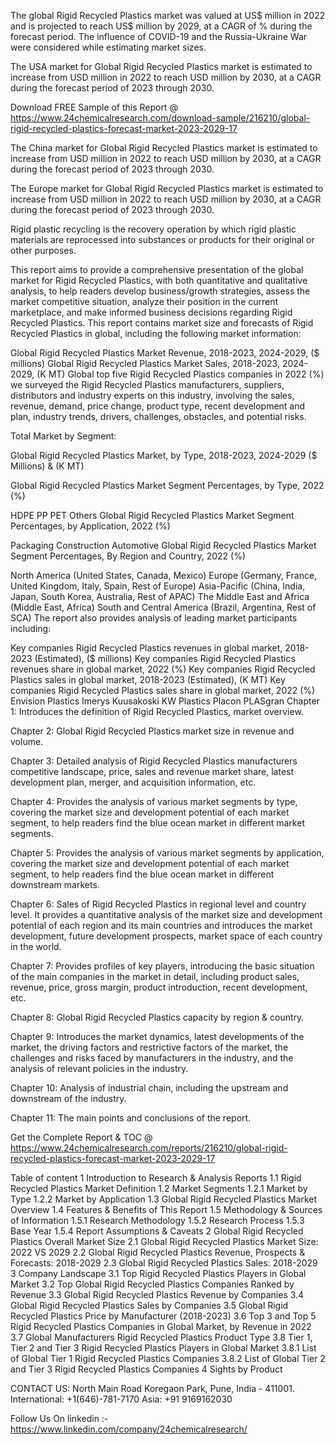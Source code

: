 The global Rigid Recycled Plastics market was valued at US$ million in 2022 and is projected to reach US$ million by 2029, at a CAGR of % during the forecast period. The influence of COVID-19 and the Russia-Ukraine War were considered while estimating market sizes.

The USA market for Global Rigid Recycled Plastics market is estimated to increase from USD million in 2022 to reach USD million by 2030, at a CAGR during the forecast period of 2023 through 2030.

Download FREE Sample of this Report @ https://www.24chemicalresearch.com/download-sample/216210/global-rigid-recycled-plastics-forecast-market-2023-2029-17

The China market for Global Rigid Recycled Plastics market is estimated to increase from USD million in 2022 to reach USD million by 2030, at a CAGR during the forecast period of 2023 through 2030.

The Europe market for Global Rigid Recycled Plastics market is estimated to increase from USD million in 2022 to reach USD million by 2030, at a CAGR during the forecast period of 2023 through 2030.

Rigid plastic recycling is the recovery operation by which rigid plastic materials are reprocessed into substances or products for their original or other purposes.

This report aims to provide a comprehensive presentation of the global market for Rigid Recycled Plastics, with both quantitative and qualitative analysis, to help readers develop business/growth strategies, assess the market competitive situation, analyze their position in the current marketplace, and make informed business decisions regarding Rigid Recycled Plastics. This report contains market size and forecasts of Rigid Recycled Plastics in global, including the following market information:

Global Rigid Recycled Plastics Market Revenue, 2018-2023, 2024-2029, ($ millions)
Global Rigid Recycled Plastics Market Sales, 2018-2023, 2024-2029, (K MT)
Global top five Rigid Recycled Plastics companies in 2022 (%)
we surveyed the Rigid Recycled Plastics manufacturers, suppliers, distributors and industry experts on this industry, involving the sales, revenue, demand, price change, product type, recent development and plan, industry trends, drivers, challenges, obstacles, and potential risks.

Total Market by Segment:

Global Rigid Recycled Plastics Market, by Type, 2018-2023, 2024-2029 ($ Millions) & (K MT)

Global Rigid Recycled Plastics Market Segment Percentages, by Type, 2022 (%)

HDPE
PP
PET
Others
Global Rigid Recycled Plastics Market Segment Percentages, by Application, 2022 (%)

Packaging
Construction
Automotive
Global Rigid Recycled Plastics Market Segment Percentages, By Region and Country, 2022 (%)

North America (United States, Canada, Mexico)
Europe (Germany, France, United Kingdom, Italy, Spain, Rest of Europe)
Asia-Pacific (China, India, Japan, South Korea, Australia, Rest of APAC)
The Middle East and Africa (Middle East, Africa)
South and Central America (Brazil, Argentina, Rest of SCA)
The report also provides analysis of leading market participants including:

Key companies Rigid Recycled Plastics revenues in global market, 2018-2023 (Estimated), ($ millions)
Key companies Rigid Recycled Plastics revenues share in global market, 2022 (%)
Key companies Rigid Recycled Plastics sales in global market, 2018-2023 (Estimated), (K MT)
Key companies Rigid Recycled Plastics sales share in global market, 2022 (%)
Envision Plastics
Imerys
Kuusakoski
KW Plastics
Placon
PLASgran
Chapter 1: Introduces the definition of Rigid Recycled Plastics, market overview.

Chapter 2: Global Rigid Recycled Plastics market size in revenue and volume.

Chapter 3: Detailed analysis of Rigid Recycled Plastics manufacturers competitive landscape, price, sales and revenue market share, latest development plan, merger, and acquisition information, etc.

Chapter 4: Provides the analysis of various market segments by type, covering the market size and development potential of each market segment, to help readers find the blue ocean market in different market segments.

Chapter 5: Provides the analysis of various market segments by application, covering the market size and development potential of each market segment, to help readers find the blue ocean market in different downstream markets.

Chapter 6: Sales of Rigid Recycled Plastics in regional level and country level. It provides a quantitative analysis of the market size and development potential of each region and its main countries and introduces the market development, future development prospects, market space of each country in the world.

Chapter 7: Provides profiles of key players, introducing the basic situation of the main companies in the market in detail, including product sales, revenue, price, gross margin, product introduction, recent development, etc.

Chapter 8: Global Rigid Recycled Plastics capacity by region & country.

Chapter 9: Introduces the market dynamics, latest developments of the market, the driving factors and restrictive factors of the market, the challenges and risks faced by manufacturers in the industry, and the analysis of relevant policies in the industry.

Chapter 10: Analysis of industrial chain, including the upstream and downstream of the industry.

Chapter 11: The main points and conclusions of the report.

Get the Complete Report & TOC @ https://www.24chemicalresearch.com/reports/216210/global-rigid-recycled-plastics-forecast-market-2023-2029-17

Table of content
1 Introduction to Research & Analysis Reports
1.1 Rigid Recycled Plastics Market Definition
1.2 Market Segments
1.2.1 Market by Type
1.2.2 Market by Application
1.3 Global Rigid Recycled Plastics Market Overview
1.4 Features & Benefits of This Report
1.5 Methodology & Sources of Information
1.5.1 Research Methodology
1.5.2 Research Process
1.5.3 Base Year
1.5.4 Report Assumptions & Caveats
2 Global Rigid Recycled Plastics Overall Market Size
2.1 Global Rigid Recycled Plastics Market Size: 2022 VS 2029
2.2 Global Rigid Recycled Plastics Revenue, Prospects & Forecasts: 2018-2029
2.3 Global Rigid Recycled Plastics Sales: 2018-2029
3 Company Landscape
3.1 Top Rigid Recycled Plastics Players in Global Market
3.2 Top Global Rigid Recycled Plastics Companies Ranked by Revenue
3.3 Global Rigid Recycled Plastics Revenue by Companies
3.4 Global Rigid Recycled Plastics Sales by Companies
3.5 Global Rigid Recycled Plastics Price by Manufacturer (2018-2023)
3.6 Top 3 and Top 5 Rigid Recycled Plastics Companies in Global Market, by Revenue in 2022
3.7 Global Manufacturers Rigid Recycled Plastics Product Type
3.8 Tier 1, Tier 2 and Tier 3 Rigid Recycled Plastics Players in Global Market
3.8.1 List of Global Tier 1 Rigid Recycled Plastics Companies
3.8.2 List of Global Tier 2 and Tier 3 Rigid Recycled Plastics Companies
4 Sights by Product

CONTACT US:
North Main Road Koregaon Park, Pune, India - 411001.
International: +1(646)-781-7170
Asia: +91 9169162030

Follow Us On linkedin :- https://www.linkedin.com/company/24chemicalresearch/
